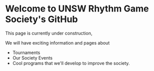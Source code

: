 # Welcome to UNSW Rhythm Game Society's GitHub

This page is currently under construction,

We will have exciting information and pages about

- Tournaments
- Our Society Events
- Cool programs that we'll develop to improve the society.

